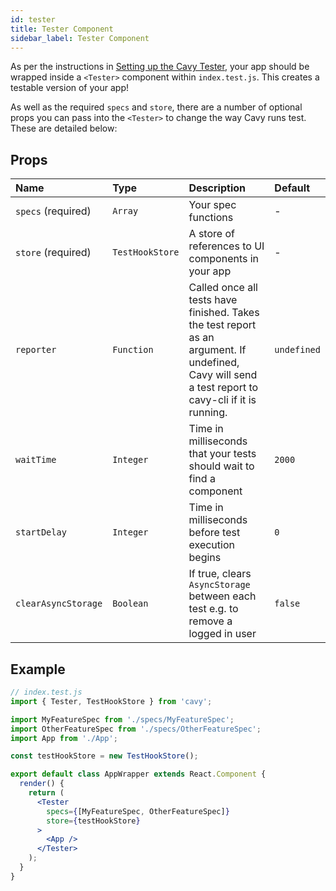 ```yaml
---
id: tester
title: Tester Component
sidebar_label: Tester Component
---
```


As per the instructions in
[Setting up the Cavy Tester](getting-starts/setting-cavy-up), your app should be
wrapped inside a `<Tester>` component within `index.test.js`. This creates a
testable version of your app!

As well as the required `specs` and `store`, there are a number of optional
props you can pass into the `<Tester>` to change the way Cavy runs test. These
are detailed below:

## Props

| Name | Type | Description | Default |
| :------------ |:---------------| :--------------- | :--------------- |
| `specs` (required) | `Array` | Your spec functions | - |
| `store` (required) | `TestHookStore` | A store of references to UI components in your app | - |
| `reporter` | `Function` | Called once all tests have finished. Takes the test report as an argument. If undefined, Cavy will send a test report to cavy-cli if it is running. | `undefined` |
| `waitTime` | `Integer` | Time in milliseconds that your tests should wait to find a component | `2000` |
| `startDelay` | `Integer` | Time in milliseconds before test execution begins | `0` |
| `clearAsyncStorage` | `Boolean` | If true, clears `AsyncStorage` between each test e.g. to remove a logged in user | `false` |

## Example

```jsx
// index.test.js
import { Tester, TestHookStore } from 'cavy';

import MyFeatureSpec from './specs/MyFeatureSpec';
import OtherFeatureSpec from './specs/OtherFeatureSpec';
import App from './App';

const testHookStore = new TestHookStore();

export default class AppWrapper extends React.Component {
  render() {
    return (
      <Tester
        specs={[MyFeatureSpec, OtherFeatureSpec]}
        store={testHookStore}
      >
        <App />
      </Tester>
    );
  }
}
```
